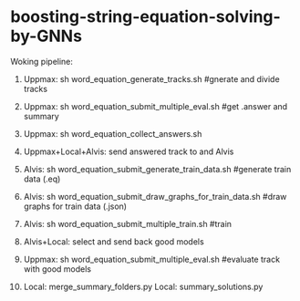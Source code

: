 # boosting-string-equation-solving-by-GNNs

Woking pipeline:

1. Uppmax: sh word_equation_generate_tracks.sh #gnerate and divide tracks


2. Uppmax: sh word_equation_submit_multiple_eval.sh #get .answer and summary


3. Uppmax: sh word_equation_collect_answers.sh


4. Uppmax+Local+Alvis: send answered track to and Alvis


5. Alvis: sh word_equation_submit_generate_train_data.sh #generate train data (.eq)


6. Alvis: sh word_equation_submit_draw_graphs_for_train_data.sh #draw graphs for train data (.json)


7. Alvis: sh word_equation_submit_multiple_train.sh #train


8. Alvis+Local: select and send back good models


9. Uppmax: sh word_equation_submit_multiple_eval.sh #evaluate track with good models


10. Local: merge_summary_folders.py
Local: summary_solutions.py

